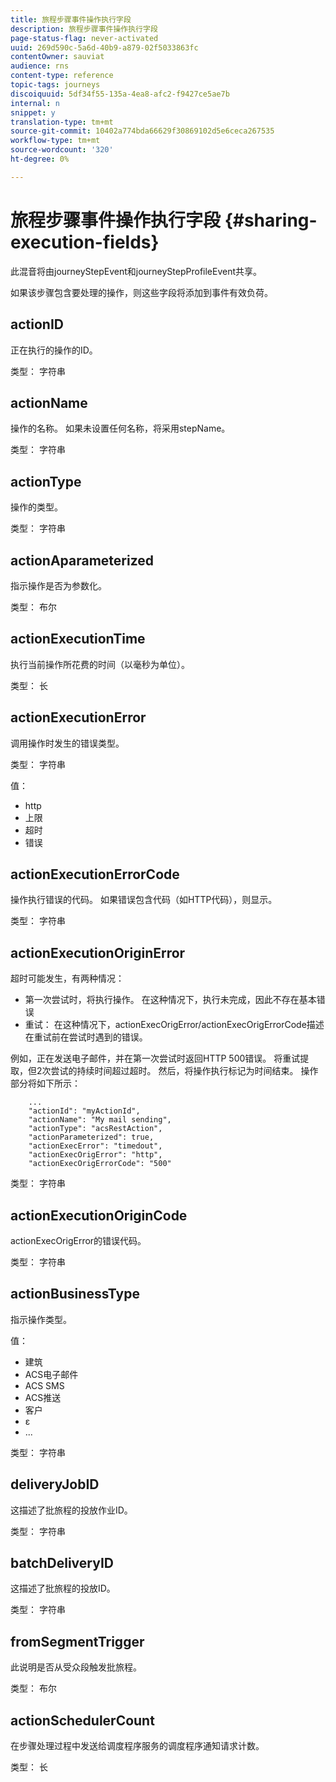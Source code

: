 ```yaml
---
title: 旅程步骤事件操作执行字段
description: 旅程步骤事件操作执行字段
page-status-flag: never-activated
uuid: 269d590c-5a6d-40b9-a879-02f5033863fc
contentOwner: sauviat
audience: rns
content-type: reference
topic-tags: journeys
discoiquuid: 5df34f55-135a-4ea8-afc2-f9427ce5ae7b
internal: n
snippet: y
translation-type: tm+mt
source-git-commit: 10402a774bda66629f30869102d5e6ceca267535
workflow-type: tm+mt
source-wordcount: '320'
ht-degree: 0%

---
```



# 旅程步骤事件操作执行字段 {#sharing-execution-fields}

此混音将由journeyStepEvent和journeyStepProfileEvent共享。

如果该步骤包含要处理的操作，则这些字段将添加到事件有效负荷。

## actionID

正在执行的操作的ID。

类型： 字符串

## actionName

操作的名称。 如果未设置任何名称，将采用stepName。

类型： 字符串

## actionType

操作的类型。

类型： 字符串

## actionAparameterized

指示操作是否为参数化。

类型： 布尔

## actionExecutionTime

执行当前操作所花费的时间（以毫秒为单位）。

类型： 长

## actionExecutionError

调用操作时发生的错误类型。

类型： 字符串

值：
* http
* 上限
* 超时
* 错误

## actionExecutionErrorCode

操作执行错误的代码。 如果错误包含代码（如HTTP代码），则显示。

类型： 字符串

## actionExecutionOriginError

超时可能发生，有两种情况：

* 第一次尝试时，将执行操作。 在这种情况下，执行未完成，因此不存在基本错误
* 重试： 在这种情况下，actionExecOrigError/actionExecOrigErrorCode描述在重试前在尝试时遇到的错误。

例如，正在发送电子邮件，并在第一次尝试时返回HTTP 500错误。 将重试提取，但2次尝试的持续时间超过超时。 然后，将操作执行标记为时间结束。 操作部分将如下所示：

```
    ...
    "actionId": "myActionId",
    "actionName": "My mail sending",
    "actionType": "acsRestAction",
    "actionParameterized": true,
    "actionExecError": "timedout",
    "actionExecOrigError": "http",
    "actionExecOrigErrorCode": "500"
```

类型： 字符串

## actionExecutionOriginCode

actionExecOrigError的错误代码。

类型： 字符串

## actionBusinessType

指示操作类型。

值：

* 建筑
* ACS电子邮件
* ACS SMS
* ACS推送
* 客户
* ε
* ...

类型： 字符串

## deliveryJobID

这描述了批旅程的投放作业ID。

类型： 字符串

## batchDeliveryID

这描述了批旅程的投放ID。

类型： 字符串

## fromSegmentTrigger

此说明是否从受众段触发批旅程。

类型： 布尔

## actionSchedulerCount

在步骤处理过程中发送给调度程序服务的调度程序通知请求计数。

类型： 长
